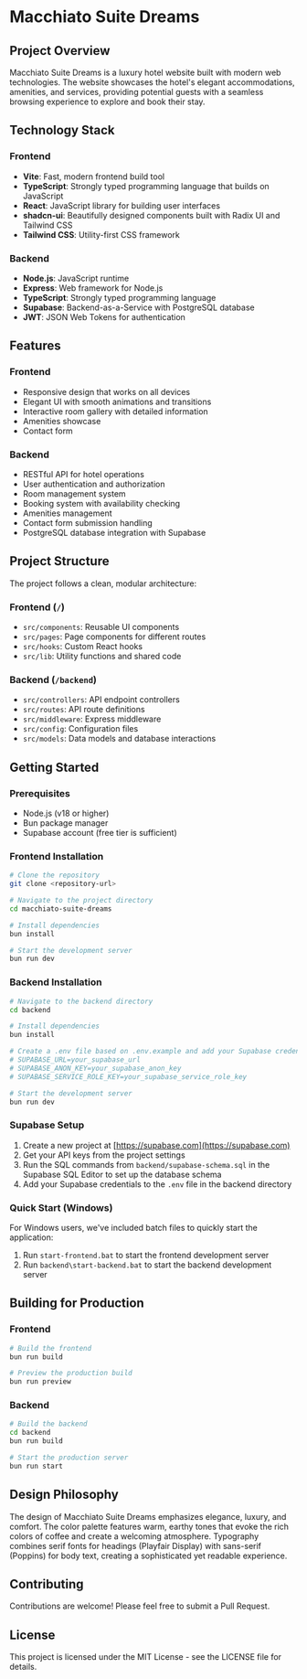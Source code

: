 # Macchiato Suite Dreams

## Project Overview

Macchiato Suite Dreams is a luxury hotel website built with modern web technologies. The website showcases the hotel's elegant accommodations, amenities, and services, providing potential guests with a seamless browsing experience to explore and book their stay.

## Technology Stack

### Frontend
- **Vite**: Fast, modern frontend build tool
- **TypeScript**: Strongly typed programming language that builds on JavaScript
- **React**: JavaScript library for building user interfaces
- **shadcn-ui**: Beautifully designed components built with Radix UI and Tailwind CSS
- **Tailwind CSS**: Utility-first CSS framework

### Backend
- **Node.js**: JavaScript runtime
- **Express**: Web framework for Node.js
- **TypeScript**: Strongly typed programming language
- **Supabase**: Backend-as-a-Service with PostgreSQL database
- **JWT**: JSON Web Tokens for authentication

## Features

### Frontend
- Responsive design that works on all devices
- Elegant UI with smooth animations and transitions
- Interactive room gallery with detailed information
- Amenities showcase
- Contact form

### Backend
- RESTful API for hotel operations
- User authentication and authorization
- Room management system
- Booking system with availability checking
- Amenities management
- Contact form submission handling
- PostgreSQL database integration with Supabase

## Project Structure

The project follows a clean, modular architecture:

### Frontend (`/`)
- `src/components`: Reusable UI components
- `src/pages`: Page components for different routes
- `src/hooks`: Custom React hooks
- `src/lib`: Utility functions and shared code

### Backend (`/backend`)
- `src/controllers`: API endpoint controllers
- `src/routes`: API route definitions
- `src/middleware`: Express middleware
- `src/config`: Configuration files
- `src/models`: Data models and database interactions

## Getting Started

### Prerequisites

- Node.js (v18 or higher)
- Bun package manager
- Supabase account (free tier is sufficient)

### Frontend Installation

```bash
# Clone the repository
git clone <repository-url>

# Navigate to the project directory
cd macchiato-suite-dreams

# Install dependencies
bun install

# Start the development server
bun run dev
```

### Backend Installation

```bash
# Navigate to the backend directory
cd backend

# Install dependencies
bun install

# Create a .env file based on .env.example and add your Supabase credentials
# SUPABASE_URL=your_supabase_url
# SUPABASE_ANON_KEY=your_supabase_anon_key
# SUPABASE_SERVICE_ROLE_KEY=your_supabase_service_role_key

# Start the development server
bun run dev
```

### Supabase Setup

1. Create a new project at [https://supabase.com](https://supabase.com)
2. Get your API keys from the project settings
3. Run the SQL commands from `backend/supabase-schema.sql` in the Supabase SQL Editor to set up the database schema
4. Add your Supabase credentials to the `.env` file in the backend directory

### Quick Start (Windows)

For Windows users, we've included batch files to quickly start the application:

1. Run `start-frontend.bat` to start the frontend development server
2. Run `backend\start-backend.bat` to start the backend development server

## Building for Production

### Frontend

```bash
# Build the frontend
bun run build

# Preview the production build
bun run preview
```

### Backend

```bash
# Build the backend
cd backend
bun run build

# Start the production server
bun run start
```

## Design Philosophy

The design of Macchiato Suite Dreams emphasizes elegance, luxury, and comfort. The color palette features warm, earthy tones that evoke the rich colors of coffee and create a welcoming atmosphere. Typography combines serif fonts for headings (Playfair Display) with sans-serif (Poppins) for body text, creating a sophisticated yet readable experience.

## Contributing

Contributions are welcome! Please feel free to submit a Pull Request.

## License

This project is licensed under the MIT License - see the LICENSE file for details.
